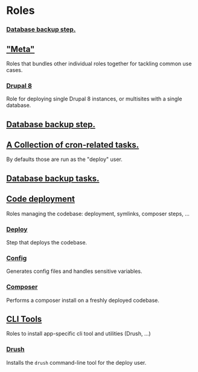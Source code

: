 # Roles
<!--TOC-->
### [Database backup step.](sync/database_sync/README.md)
## ["Meta"](_meta/README.md)
Roles that bundles other individual roles together for tackling common use cases.
### [Drupal 8](_meta/deploy-drupal8/README.md)
Role for deploying single Drupal 8 instances, or multisites with a single database.
## [Database backup step.](database_backup/README.md)
## [A Collection of cron-related tasks.](cron/README.md)
By defaults those are run as the "deploy" user.

## [Database backup tasks.](cron/README.md#database-backup-tasks)
## [Code deployment](code/README.md)
Roles managing the codebase: deployment, symlinks, composer steps, ...
### [Deploy](code/deploy_code/README.md)
Step that deploys the codebase.
### [Config](code/config_generate/README.md)
Generates config files and handles sensitive variables.
### [Composer](code/composer/README.md)
Performs a composer install on a freshly deployed codebase.
## [CLI Tools](cli/README.md)
Roles to install app-specific cli tool and utilities (Drush, ...)
### [Drush](cli/drush/README.md)
Installs the `drush` command-line tool for the deploy user.
<!--ENDTOC-->
